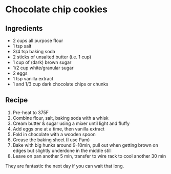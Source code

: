 # Chocolate chip cookies

## Ingredients
- 2 cups all purpose flour
- 1 tsp salt
- 3/4 tsp baking soda
- 2 sticks of unsalted butter (i.e. 1 cup)
- 1 cup of (dark) brown sugar
- 1/2 cup white/granular sugar
- 2 eggs
- 1 tsp vanilla extract
- 1 and 1/3 cup dark chocolate chips or chunks

## Recipe
1. Pre-heat to 375F
1. Combine flour, salt, baking soda with a whisk
1. Cream butter & sugar using a mixer until light and fluffy
1. Add eggs one at a time, then vanilla extract
1. Fold in chocolate with a wooden spoon
1. Grease the baking sheet (I use Pam)
1. Bake with big hunks around 9-10min, pull out when getting brown on edges but slightly underdone in the middle still
1. Leave on pan another 5 min, transfer to wire rack to cool another 30 min

They are fantastic the next day if you can wait that long.

